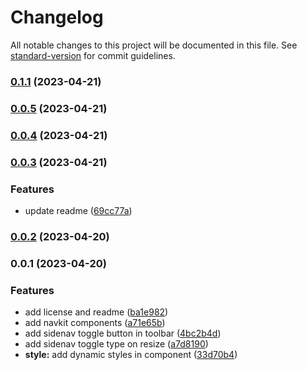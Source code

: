 # Changelog

All notable changes to this project will be documented in this file. See [standard-version](https://github.com/conventional-changelog/standard-version) for commit guidelines.

### [0.1.1](https://github.com/kirankumawatkrk/ngx-navkit/compare/v0.0.5...v0.1.1) (2023-04-21)

### [0.0.5](https://github.com/kirankumawatkrk/ngx-navkit/compare/v0.1.0...v0.0.5) (2023-04-21)

### [0.0.4](https://github.com/kirankumawatkrk/ngx-navkit/compare/v0.0.3...v0.0.4) (2023-04-21)

### [0.0.3](https://github.com/kirankumawatkrk/ngx-navkit/compare/v0.0.2...v0.0.3) (2023-04-21)


### Features

* update readme ([69cc77a](https://github.com/kirankumawatkrk/ngx-navkit/commit/69cc77a4d06a5f3a1a43b0c34951d61429a9c8b1))

### [0.0.2](https://github.com/kirankumawatkrk/ngx-navkit/compare/v0.0.1...v0.0.2) (2023-04-20)

### 0.0.1 (2023-04-20)


### Features

* add license and readme ([ba1e982](https://github.com/kirankumawatkrk/ngx-navkit/commit/ba1e982fe61ad94a1dc4ee4154740dad16105026))
* add navkit components ([a71e65b](https://github.com/kirankumawatkrk/ngx-navkit/commit/a71e65b779b754268ce51af7d77788e47d4004a7))
* add sidenav toggle button in toolbar ([4bc2b4d](https://github.com/kirankumawatkrk/ngx-navkit/commit/4bc2b4d741dbf570735e8bf6e10d4f4cf002067b))
* add sidenav toggle type on resize ([a7d8190](https://github.com/kirankumawatkrk/ngx-navkit/commit/a7d8190b9fe157cfcceaa5fe81015517d1bdc5b9))
* **style:** add dynamic styles in component ([33d70b4](https://github.com/kirankumawatkrk/ngx-navkit/commit/33d70b46e553667a155c352bf43e78a05e15fe06))

